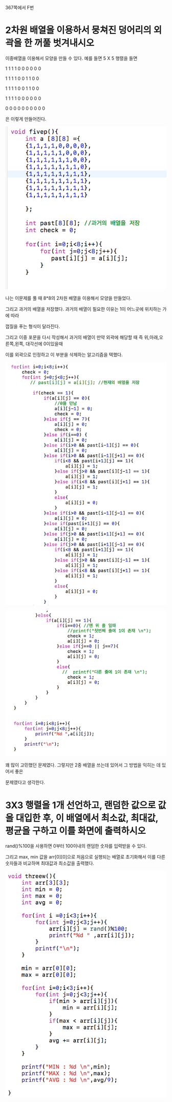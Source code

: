 367쪽에서 F번

# 2차원 배열을 이용하서 뭉쳐진 덩어리의 외곽을 한 꺼풀 벗겨내시오

이중배열을 이용해서 모양을 만들 수 있다. 예를 들면 5 X 5 행렬을 들면

1 1 1 1 0                0 0 0 0 0

1 1 1 1 0                0 1 1 0 0

1 1 1 1 0                0 1 1 0 0

1 1 1 1 0                0 0 0 0 0

0 0 0 0 0                0 0 0 0 0

은 이렇게 만들어진다.

![](/assets/14-1.png)

나는 이문제를 풀 때 8\*8의 2차원 배열을 이용해서 모양을 만들었다.

그리고 과거의 배열을 저장했다. 과거의 배열이 필요한 이유는 1이 어느곳에 위치하는 가에 따라

껍질을 푸는 형식이 달라진다.

그리고 이중 포문을 다시 작성해서 과거의 배열이 만약 외곽에 해당할 때 즉 위,아래,오른쪽,왼쪽, 대각선에 0이있을때

이를 외곽으로 인정하고 이 부분을 삭제하는 알고리즘을 택했다.

![](/assets/14-2.png)

![](/assets/14-3.png)

꽤 많이 고민했던 문제였다. 그렇지만 2중 배열을 쓰는데 있어서 그 방법을 익히는 데 있어서 좋은

문제였다고 생각한다.

# 3X3 행렬을 1개 선언하고, 랜덤한 값으로 값을 대입한 후, 이 배열에서 최소값, 최대값,  평균을 구하고 이를 화면에 출력하시오

rand\(\)%100을 사용하면 0부터 100이내의 랜덤한 숫자를 입력받을 수 있다. 

그리고 max, min 값을 arr\[0\]\[0\]으로 처음으로 실행되는 배열로 초기화해서 이를 다른 숫자들과 비교하며 최대값과 최소값을 출력했다. 

![](/assets/15-4.png)


